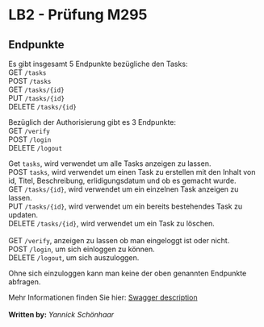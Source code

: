 # LB2 - Prüfung M295

## Endpunkte
Es gibt insgesamt 5 Endpunkte bezügliche den Tasks: <br>
    GET `/tasks` <br>
    POST `/tasks` <br>
    GET `/tasks/{id}` <br>
    PUT `/tasks/{id}` <br>
    DELETE `/tasks/{id}` <br>

Bezüglich der Authorisierung gibt es 3 Endpunkte: <br>
    GET `/verify` <br>
    POST `/login` <br>
    DELETE `/logout` <br>

Get `tasks`, wird verwendet um alle Tasks anzeigen zu lassen. <br>
POST `tasks`, wird verwendet um einen Task zu erstellen mit den Inhalt von id, Titel, Beschreibung, erlidigungsdatum und ob es gemacht wurde. <br>
GET `/tasks/{id}`, wird verwendet um ein einzelnen Task anzeigen zu lassen. <br>
PUT `/tasks/{id}`, wird verwendet um ein bereits bestehendes Task zu updaten. <br>
DELETE `/tasks/{id}`, wird verwendet um ein Task zu löschen. <br>
<br>
GET `/verify`, anzeigen zu lassen ob man eingeloggt ist oder nicht. <br>
POST `/login`, um sich einloggen zu können. <br>
DELETE `/logout`, um sich auszuloggen. <br>

Ohne sich einzuloggen kann man keine der oben genannten Endpunkte abfragen.

Mehr Informationen finden Sie hier: [Swagger description](./swagger-description.yaml) <br>
<br>
<b>Written by:</b> <i>Yannick Schönhaar</i>